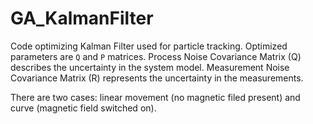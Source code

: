 # GA_KalmanFilter

Code optimizing Kalman Filter used for particle tracking.
Optimized parameters are `Q` and `P` matrices. Process Noise Covariance Matrix (Q) describes the uncertainty in the system model. 
Measurement Noise Covariance Matrix (R) represents the uncertainty in the measurements.

There are two cases: linear movement (no magnetic filed present) and curve (magnetic field switched on).

